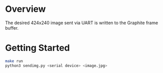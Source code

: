 # Overview

The desired 424x240 image sent via UART is written to the Graphite frame buffer.

# Getting Started

```bash
make run
python3 sendimg.py <serial device> <image.jpg>
```


